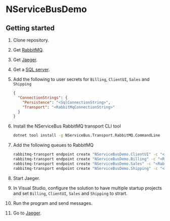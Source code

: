 # NServiceBusDemo

## Getting started

1. Clone repository.
1. Get [RabbitMQ](https://www.rabbitmq.com/).
1. Get [Jaeger](https://www.jaegertracing.io/).
1. Get a [SQL server](https://www.microsoft.com/en-us/sql-server/sql-server-downloads).
1. Add the following to user secrets for `Billing`, `ClientUI`, `Sales` and `Shipping`

    ```json
    {
      "ConnectionStrings": {
        "Persistence": "<SqlConnectionString>",
        "Transport": "<RabbitMqConnectionString>"
      }
    }
    ```

1. Install the NServiceBus RabbitMQ transport CLI tool

   ```bash
   dotnet tool install -g NServiceBus.Transport.RabbitMQ.CommandLine
   ```

1. Add the following queues to RabbitMQ

    ```bash
    rabbitmq-transport endpoint create "NServiceBusDemo.ClientUI" -c "<RabbitMqConnectionString>"
    rabbitmq-transport endpoint create "NServiceBusDemo.Billing" -c "<RabbitMqConnectionString>"
    rabbitmq-transport endpoint create "NServiceBusDemo.Sales" -c "<RabbitMqConnectionString>"
    rabbitmq-transport endpoint create "NServiceBusDemo.Shipping" -c "<RabbitMqConnectionString>"
    ```

1. Start Jaeger.
1. In Visual Studio, configure the solution to have multiple startup projects and set `Billing`, `ClientUI`, `Sales` and `Shipping` to strart.
1. Run the program and send messages.
1. Go to [Jaeger](http://localhost:16686).
